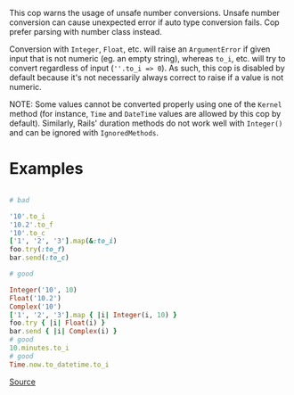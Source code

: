 
This cop warns the usage of unsafe number conversions. Unsafe
number conversion can cause unexpected error if auto type conversion
fails. Cop prefer parsing with number class instead.

Conversion with `Integer`, `Float`, etc. will raise an `ArgumentError`
if given input that is not numeric (eg. an empty string), whereas
`to_i`, etc. will try to convert regardless of input (`''.to_i => 0`).
As such, this cop is disabled by default because it's not necessarily
always correct to raise if a value is not numeric.

NOTE: Some values cannot be converted properly using one of the `Kernel`
method (for instance, `Time` and `DateTime` values are allowed by this
cop by default). Similarly, Rails' duration methods do not work well
with `Integer()` and can be ignored with `IgnoredMethods`.

# Examples

```ruby

# bad

'10'.to_i
'10.2'.to_f
'10'.to_c
['1', '2', '3'].map(&:to_i)
foo.try(:to_f)
bar.send(:to_c)

# good

Integer('10', 10)
Float('10.2')
Complex('10')
['1', '2', '3'].map { |i| Integer(i, 10) }
foo.try { |i| Float(i) }
bar.send { |i| Complex(i) }
# good
10.minutes.to_i
# good
Time.now.to_datetime.to_i
```

[Source](http://www.rubydoc.info/gems/rubocop/RuboCop/Cop/Lint/NumberConversion)